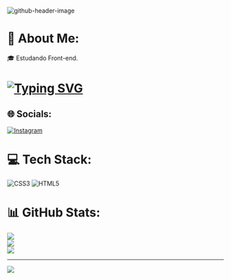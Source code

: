 ![github-header-image](https://github.com/user-attachments/assets/30739e6e-397b-4217-a6dd-aa68917af33c)


# 💫 About Me:
🎓 Estudando Front-end.<br>

<h1> <a href="https://git.io/typing-svg"><img src="https://readme-typing-svg.herokuapp.com?font=Fira+Code&pause=1000&random=false&width=435&lines=Ea%C3%AD+blz%3F+Sou+o+Wesley+Da+Silva.+.+." alt="Typing SVG" /></a> </h1>



## 🌐 Socials:
[![Instagram](https://img.shields.io/badge/Instagram-%23E4405F.svg?logo=Instagram&logoColor=white)](https://instagram.com/https://www.instagram.com/wesley.tenorio1/#) 

# 💻 Tech Stack:
![CSS3](https://img.shields.io/badge/css3-%231572B6.svg?style=for-the-badge&logo=css3&logoColor=white) ![HTML5](https://img.shields.io/badge/html5-%23E34F26.svg?style=for-the-badge&logo=html5&logoColor=white)
# 📊 GitHub Stats:
![](https://github-readme-stats.vercel.app/api?username=WesleySilva373&theme=radical&hide_border=false&include_all_commits=false&count_private=false)<br/>
![](https://github-readme-streak-stats.herokuapp.com/?user=WesleySilva373&theme=radical&hide_border=false)<br/>
![](https://github-readme-stats.vercel.app/api/top-langs/?username=WesleySilva373&theme=radical&hide_border=false&include_all_commits=false&count_private=false&layout=compact)

---
[![](https://visitcount.itsvg.in/api?id=WesleySilva373&icon=0&color=0)](https://visitcount.itsvg.in)

